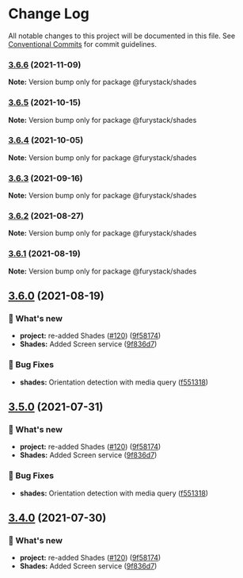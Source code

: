 # Change Log

All notable changes to this project will be documented in this file.
See [Conventional Commits](https://conventionalcommits.org) for commit guidelines.

### [3.6.6](https://github.com/furystack/furystack/compare/@furystack/shades@3.6.5...@furystack/shades@3.6.6) (2021-11-09)

**Note:** Version bump only for package @furystack/shades






### [3.6.5](https://github.com/furystack/furystack/compare/@furystack/shades@3.6.4...@furystack/shades@3.6.5) (2021-10-15)

**Note:** Version bump only for package @furystack/shades






### [3.6.4](https://github.com/furystack/furystack/compare/@furystack/shades@3.6.3...@furystack/shades@3.6.4) (2021-10-05)

**Note:** Version bump only for package @furystack/shades






### [3.6.3](https://github.com/furystack/furystack/compare/@furystack/shades@3.6.2...@furystack/shades@3.6.3) (2021-09-16)

**Note:** Version bump only for package @furystack/shades






### [3.6.2](https://github.com/furystack/furystack/compare/@furystack/shades@3.6.1...@furystack/shades@3.6.2) (2021-08-27)

**Note:** Version bump only for package @furystack/shades






### [3.6.1](https://github.com/furystack/furystack/compare/@furystack/shades@3.6.0...@furystack/shades@3.6.1) (2021-08-19)

**Note:** Version bump only for package @furystack/shades






## [3.6.0](https://github.com/furystack/furystack/compare/@furystack/shades@3.2.10...@furystack/shades@3.6.0) (2021-08-19)


### 🚀 What's new

* **project:** re-added Shades ([#120](https://github.com/furystack/furystack/issues/120)) ([9f58174](https://github.com/furystack/furystack/commit/9f58174b3762fd4e4106f48215a72ec295cf2553))
* **Shades:** Added Screen service ([9f836d7](https://github.com/furystack/furystack/commit/9f836d7af4df38f067b387f8755dac8b7a0c98e2))


### 🐛 Bug Fixes

* **shades:** Orientation detection with media query ([f551318](https://github.com/furystack/furystack/commit/f5513183560a351ff1a3fd93353c42968543b88c))




## [3.5.0](https://github.com/furystack/furystack/compare/@furystack/shades@3.2.10...@furystack/shades@3.5.0) (2021-07-31)


### 🚀 What's new

* **project:** re-added Shades ([#120](https://github.com/furystack/furystack/issues/120)) ([9f58174](https://github.com/furystack/furystack/commit/9f58174b3762fd4e4106f48215a72ec295cf2553))
* **Shades:** Added Screen service ([9f836d7](https://github.com/furystack/furystack/commit/9f836d7af4df38f067b387f8755dac8b7a0c98e2))


### 🐛 Bug Fixes

* **shades:** Orientation detection with media query ([f551318](https://github.com/furystack/furystack/commit/f5513183560a351ff1a3fd93353c42968543b88c))




## [3.4.0](https://github.com/furystack/furystack/compare/@furystack/shades@3.2.10...@furystack/shades@3.4.0) (2021-07-30)


### 🚀 What's new

* **project:** re-added Shades ([#120](https://github.com/furystack/furystack/issues/120)) ([9f58174](https://github.com/furystack/furystack/commit/9f58174b3762fd4e4106f48215a72ec295cf2553))
* **Shades:** Added Screen service ([9f836d7](https://github.com/furystack/furystack/commit/9f836d7af4df38f067b387f8755dac8b7a0c98e2))
